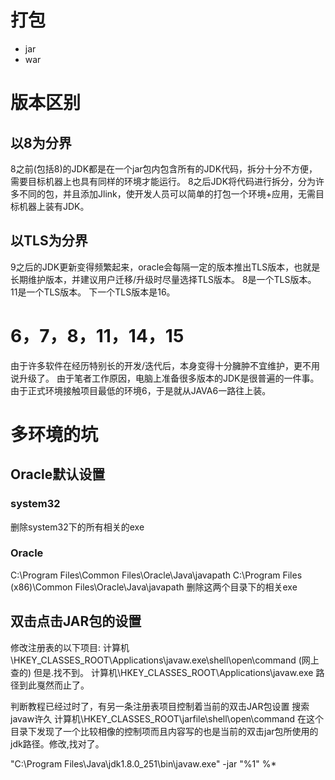# 打包
- jar
- war

# 版本区别
## 以8为分界
8之前(包括8)的JDK都是在一个jar包内包含所有的JDK代码，拆分十分不方便，需要目标机器上也具有同样的环境才能运行。
8之后JDK将代码进行拆分，分为许多不同的包，并且添加Jlink，使开发人员可以简单的打包一个环境+应用，无需目标机器上装有JDK。

## 以TLS为分界
9之后的JDK更新变得频繁起来，oracle会每隔一定的版本推出TLS版本，也就是长期维护版本，并建议用户迁移/升级时尽量选择TLS版本。
8是一个TLS版本。
11是一个TLS版本。
下一个TLS版本是16。

# 6，7，8，11，14，15
由于许多软件在经历特别长的开发/迭代后，本身变得十分臃肿不宜维护，更不用说升级了。
由于笔者工作原因，电脑上准备很多版本的JDK是很普遍的一件事。由于正式环境接触项目最低的环境6，于是就从JAVA6一路往上装。

# 多环境的坑
## Oracle默认设置
### system32
删除system32下的所有相关的exe

### Oracle
C:\Program Files\Common Files\Oracle\Java\javapath
C:\Program Files (x86)\Common Files\Oracle\Java\javapath
删除这两个目录下的相关exe

## 双击点击JAR包的设置
修改注册表的以下项目:
计算机\HKEY_CLASSES_ROOT\Applications\javaw.exe\shell\open\command
(网上查的)
但是.找不到。
计算机\HKEY_CLASSES_ROOT\Applications\javaw.exe
路径到此戛然而止了。

判断教程已经过时了，有另一条注册表项目控制着当前的双击JAR包设置
搜索javaw许久
计算机\HKEY_CLASSES_ROOT\jarfile\shell\open\command
在这个目录下发现了一个比较相像的控制项而且内容写的也是当前的双击jar包所使用的jdk路径。修改,找对了。

"C:\Program Files\Java\jdk1.8.0_251\bin\javaw.exe" -jar "%1" %*
